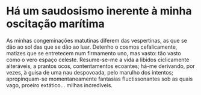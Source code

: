 # Há um saudosismo inerente à minha oscitação marítima

As minhas congeminações matutinas diferem das vespertinas, as que se dão ao sol das que se dão ao luar. Detenho o cosmos cefalicamente, matizes que se entretecem num firmamento uno, mas vasto: tão vasto como o vero espaço celeste.
Resume-se-me a vida a libidos ciclicamente alteráveis, a prantos ocos, contentamentos ecoantes; há-me derivando, por vezes, à guisa de uma nau despovoada, pelo marulho dos intentos; apropinquam-se momentaneamente fantasias fluctissonantes sob as quais vago, proeiro extático… milhas incredíveis.
